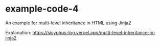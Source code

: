 # example-code-4
An example for multi-level inheritance in HTML using Jinja2

Explanation: https://sisyphus-log.vercel.app/multi-level-inheritance-in-jinja2
